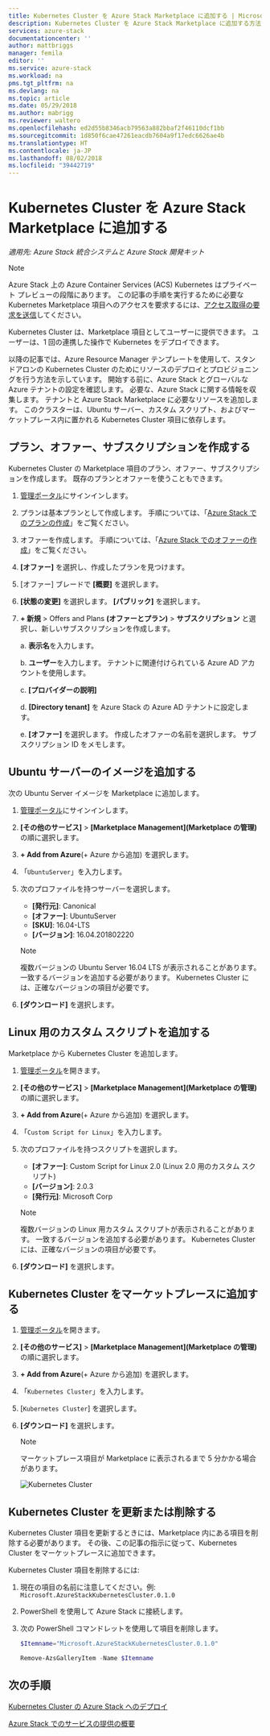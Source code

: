 ```yaml
---
title: Kubernetes Cluster を Azure Stack Marketplace に追加する | Microsoft Docs
description: Kubernetes Cluster を Azure Stack Marketplace に追加する方法について説明します。
services: azure-stack
documentationcenter: ''
author: mattbriggs
manager: femila
editor: ''
ms.service: azure-stack
ms.workload: na
pms.tgt_pltfrm: na
ms.devlang: na
ms.topic: article
ms.date: 05/29/2018
ms.author: mabrigg
ms.reviewer: waltero
ms.openlocfilehash: ed2d55b8346acb79563a882bbaf2f46110dcf1bb
ms.sourcegitcommit: 1d850f6cae47261eacdb7604a9f17edc6626ae4b
ms.translationtype: HT
ms.contentlocale: ja-JP
ms.lasthandoff: 08/02/2018
ms.locfileid: "39442719"
---
```

# <a name="add-a-kubernetes-cluster-to-the-azure-stack-marketplace"></a>Kubernetes Cluster を Azure Stack Marketplace に追加する

*適用先: Azure Stack 統合システムと Azure Stack 開発キット*

> [!note]  
> Azure Stack 上の Azure Container Services (ACS) Kubernetes はプライベート プレビューの段階にあります。 この記事の手順を実行するために必要な Kubernetes Marketplace 項目へのアクセスを要求するには、[アクセス取得の要求を送信](https://aka.ms/azsk8)してください。

Kubernetes Cluster は、Marketplace 項目としてユーザーに提供できます。 ユーザーは、1 回の連携した操作で Kubernetes をデプロイできます。

以降の記事では、Azure Resource Manager テンプレートを使用して、スタンドアロンの Kubernetes Cluster のためにリソースのデプロイとプロビジョニングを行う方法を示しています。 開始する前に、Azure Stack とグローバルな Azure テナントの設定を確認します。 必要な、Azure Stack に関する情報を収集します。 テナントと Azure Stack Marketplace に必要なリソースを追加します。 このクラスターは、Ubuntu サーバー、カスタム スクリプト、およびマーケットプレース内に置かれる Kubernetes Cluster 項目に依存します。

## <a name="create-a-plan-an-offer-and-a-subscription"></a>プラン、オファー、サブスクリプションを作成する

Kubernetes Cluster の Marketplace 項目のプラン、オファー、サブスクリプションを作成します。 既存のプランとオファーを使うこともできます。

1. [管理ポータル](https://adminportal.local.azurestack.external)にサインインします。

1. プランは基本プランとして作成します。 手順については、「[Azure Stack でのプランの作成](azure-stack-create-plan.md)」をご覧ください。

1. オファーを作成します。 手順については、「[Azure Stack でのオファーの作成](azure-stack-create-offer.md)」をご覧ください。

1. **[オファー]** を選択し、作成したプランを見つけます。

1. [オファー] ブレードで **[概要]** を選択します。

1. **[状態の変更]** を選択します。 **[パブリック]** を選択します。

1. **+ 新規** > Offers and Plans **(オファーとプラン)** > **サブスクリプション** と選択し、新しいサブスクリプションを作成します。

    a. **表示名**を入力します。

    b. **ユーザー**を入力します。 テナントに関連付けられている Azure AD アカウントを使用します。

    c. **[プロバイダーの説明]**

    d. **[Directory tenant]** を Azure Stack の Azure AD テナントに設定します。 

    e. **[オファー]** を選択します。 作成したオファーの名前を選択します。 サブスクリプション ID をメモします。

## <a name="add-an-ubuntu-server-image"></a>Ubuntu サーバーのイメージを追加する

次の Ubuntu Server イメージを Marketplace に追加します。

1. [管理ポータル](https://adminportal.local.azurestack.external)にサインインします。

1. **[その他のサービス]** > **[Marketplace Management]\(Marketplace の管理\)** の順に選択します。

1. **+ Add from Azure**(+ Azure から追加) を選択します。

1. 「`UbuntuServer`」を入力します。

1. 次のプロファイルを持つサーバーを選択します。
    - **[発行元]**: Canonical
    - **[オファー]**: UbuntuServer
    - **[SKU]**: 16.04-LTS
    - **[バージョン]**: 16.04.201802220

    > [!Note]  
    > 複数バージョンの Ubuntu Server 16.04 LTS が表示されることがあります。 一致するバージョンを追加する必要があります。 Kubernetes Cluster には、正確なバージョンの項目が必要です。

1. **[ダウンロード]** を選択します。

## <a name="add-a-custom-script-for-linux"></a>Linux 用のカスタム スクリプトを追加する

Marketplace から Kubernetes Cluster を追加します。

1. [管理ポータル](https://adminportal.local.azurestack.external)を開きます。

1. **[その他のサービス]** > **[Marketplace Management]\(Marketplace の管理\)** の順に選択します。

1. **+ Add from Azure**(+ Azure から追加) を選択します。

1. 「`Custom Script for Linux`」を入力します。

1. 次のプロファイルを持つスクリプトを選択します。
    - **[オファー]**: Custom Script for Linux 2.0 (Linux 2.0 用のカスタム スクリプト)
    - **[バージョン]**: 2.0.3
    - **[発行元]**: Microsoft Corp

    > [!Note]  
    > 複数バージョンの Linux 用カスタム スクリプトが表示されることがあります。 一致するバージョンを追加する必要があります。 Kubernetes Cluster には、正確なバージョンの項目が必要です。

1. **[ダウンロード]** を選択します。


## <a name="add-the-kubernetes-cluster-to-the-marketplace"></a>Kubernetes Cluster をマーケットプレースに追加する

1. [管理ポータル](https://adminportal.local.azurestack.external)を開きます。

1. **[その他のサービス]** > **[Marketplace Management]\(Marketplace の管理\)** の順に選択します。

1. **+ Add from Azure**(+ Azure から追加) を選択します。

1. 「`Kubernetes Cluster`」を入力します。

1. [`Kubernetes Cluster`] を選択します。

1. **[ダウンロード]** を選択します。

    > [!note]  
    > マーケットプレース項目が Marketplace に表示されるまで 5 分かかる場合があります。

    ![Kubernetes Cluster](user\media\azure-stack-solution-template-kubernetes-deploy\marketplaceitem.png)

## <a name="update-or-remove-the-kubernetes-cluster"></a>Kubernetes Cluster を更新または削除する 

Kubernetes Cluster 項目を更新するときには、Marketplace 内にある項目を削除する必要があります。 その後、この記事の指示に従って、Kubernetes Cluster をマーケットプレースに追加できます。

Kubernetes Cluster 項目を削除するには:

1. 現在の項目の名前に注意してください。例: `Microsoft.AzureStackKubernetesCluster.0.1.0`

1. PowerShell を使用して Azure Stack に接続します。

1. 次の PowerShell コマンドレットを使用して項目を削除します。

    ```PowerShell  
    $Itemname="Microsoft.AzureStackKubernetesCluster.0.1.0"

    Remove-AzsGalleryItem -Name $Itemname
    ```

## <a name="next-steps"></a>次の手順

[Kubernetes Cluster の Azure Stack へのデプロイ](https://docs.microsoft.com/azure/azure-stack/user/azure-stack-solution-template-kubernetes-deploy)




  [Azure Stack でのサービスの提供の概要](azure-stack-offer-services-overview.md)